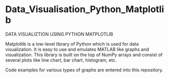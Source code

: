 # Data_Visualisation_Python_Matplotlib
DATA VISUALIZTION USING PYTHON MATPLOTLIB 

Matplotlib is a low-level library of Python which is used for data visualization. 
It is easy to use and emulates MATLAB like graphs and visualization. This library is built on the top of NumPy arrays and consist of several plots like line chart, bar chart, histogram, etc. 

Code examples for various types of graphs are entered into this repository.
